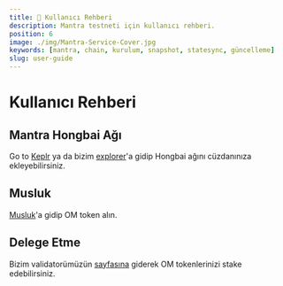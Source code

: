 ```yaml
---
title: 👤 Kullanıcı Rehberi
description: Mantra testneti için kullanıcı rehberi.
position: 6
image: ./img/Mantra-Service-Cover.jpg
keywords: [mantra, chain, kurulum, snapshot, statesync, güncelleme]
slug: user-guide
---
```


# Kullanıcı Rehberi


## Mantra Hongbai Ağı
Go to [Keplr](https://chains.keplr.app) ya da bizim [explorer](https://cosmos-testnet.anatolianteam.com/wallet/suggest)'a gidip Hongbai ağını cüzdanınıza ekleyebilirsiniz.

## Musluk

[Musluk](https://faucet.hongbai.mantrachain.io/)'a gidip OM token alın.

## Delege Etme

Bizim validatorümüzün [sayfasına](https://cosmos-testnet.anatolianteam.com/Mantra/staking/mantravaloper10h68k03qdtq67nlqp30tg77uhfrfjmcgqzu7js) giderek OM tokenlerinizi stake edebilirsiniz.

